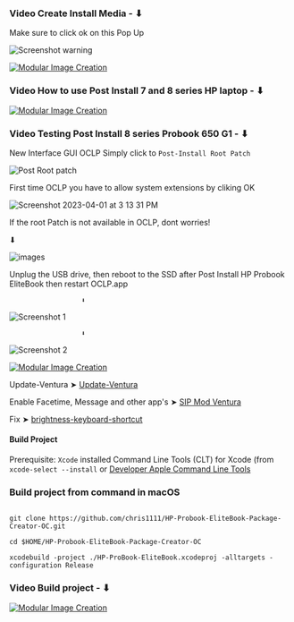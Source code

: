 ### Video Create Install Media - ⬇︎
Make sure to click ok on this Pop Up

![Screenshot warning](https://user-images.githubusercontent.com/6248794/230518624-c6aa2996-2432-4246-9f46-4c80c296ce07.png)

[![Modular Image Creation](https://user-images.githubusercontent.com/6248794/180882015-aa6209bd-a10d-4a1e-85cf-d9729b8e0efc.png)](https://youtu.be/gaxkglymYkE)

### Video How to use Post Install 7 and 8 series HP laptop - ⬇︎

[![Modular Image Creation](https://user-images.githubusercontent.com/6248794/180882015-aa6209bd-a10d-4a1e-85cf-d9729b8e0efc.png)](https://youtu.be/6v8d53SQpeU)


### Video Testing Post Install 8 series Probook 650 G1 - ⬇︎
New Interface GUI OCLP Simply click to ```Post-Install Root Patch```

![Post Root patch](https://github.com/chris1111/HP-Probook-EliteBook-Package-Creator-OC/assets/6248794/dc1935d6-c422-4051-b7ab-8c9d32c54fbe)


First time OCLP you have to allow system extensions by cliking OK

![Screenshot 2023-04-01 at 3 13 31 PM](https://user-images.githubusercontent.com/6248794/229313967-07f3fbba-af1c-4187-9f2c-c12898466159.png)

If the root Patch is not available in OCLP, dont worries!

⬇︎

![images](https://user-images.githubusercontent.com/6248794/229367968-f108d159-aefd-46fe-8b8d-3f8b05abc684.png)

Unplug the USB drive, then reboot to the SSD after Post Install HP Probook EliteBook then restart OCLP.app

                      ⬇︎

![Screenshot 1](https://user-images.githubusercontent.com/6248794/233813868-52c87cfe-56d3-4c57-9819-ce58a6ad2f25.png)

                      ⬇︎

![Screenshot 2](https://user-images.githubusercontent.com/6248794/233813885-c72c43f4-cb15-4a6f-81df-5b2549c1899d.png)



[![Modular Image Creation](https://user-images.githubusercontent.com/6248794/180882015-aa6209bd-a10d-4a1e-85cf-d9729b8e0efc.png)](https://youtu.be/tv_DT-SChkw)


Update-Ventura ➤ [Update-Ventura](https://github.com/chris1111/HP-Probook-EliteBook-Package-Creator-OC/wiki/Update-Ventura)


Enable Facetime, Message and other app's ➤ [SIP Mod Ventura](https://github.com/chris1111/HP-Probook-EliteBook-Package-Creator-OC/wiki/SIP-Mod-Ventura) 

Fix ➤ [brightness-keyboard-shortcut](https://github.com/chris1111/HP-Probook-EliteBook-Package-Creator-OC/wiki/Fix-brightness-keyboard-shortcut)


#### Build Project
Prerequisite: `Xcode` installed
 Command Line Tools (CLT) for Xcode (from `xcode-select --install` or [Developer Apple Command Line Tools](https://developer.apple.com/download/all/)

### Build project from command in macOS


```

git clone https://github.com/chris1111/HP-Probook-EliteBook-Package-Creator-OC.git

cd $HOME/HP-Probook-EliteBook-Package-Creator-OC

xcodebuild -project ./HP-ProBook-EliteBook.xcodeproj -alltargets -configuration Release
```

### Video Build project - ⬇︎

[![Modular Image Creation](https://user-images.githubusercontent.com/6248794/180882015-aa6209bd-a10d-4a1e-85cf-d9729b8e0efc.png)](https://youtu.be/rmnEuAZgiQo)

